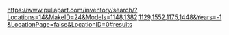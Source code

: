 https://www.pullapart.com/inventory/search/?Locations=14&MakeID=24&Models=1148,1382,1129,1552,1175,1448&Years=-1&LocationPage=false&LocationID=0#results
